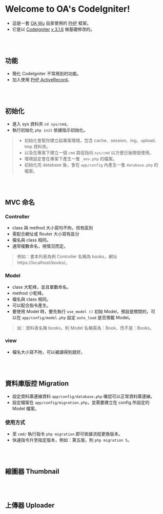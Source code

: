 # Welcome to OA's CodeIgniter!
* 這是一套 [OA Wu](https://www.ioa.tw/) 自家使用的 [PHP](http://php.net/) 框架。
* 它是以 [CodeIgniter](https://www.codeigniter.com/) [v 3.1.6](https://codeload.github.com/bcit-ci/CodeIgniter/zip/3.1.6) 做基礎修改的。

<br/><br/>
## 功能
* 簡化 CodeIgniter 不常用到的功能。
* 加入使用 [PHP ActiveRecord](http://www.phpactiverecord.org/)。

<br/><br/>
## 初始化
* 進入 sys 資料夾 `cd sys/cmd`。
* 執行初始化 `php init` 依據指示初始化。

> * 初始化會幫你建立起專案環境，包含 cache、session、log、upload、tmp 資料夾。  
> * 以及在專案下建立一個 `cmd` 路徑指向 `sys/cmd` 以方便日後開發使用。
> * 環境設定會在專案下產生一隻 `_env.php` 的檔案。  
> * 初始化完 database 後，會在 `app/config` 內產生一隻 `database.php` 的檔案。

<br/><br/>
## MVC 命名
### Controller
* class 與 method 大小寫均不拘，但有區別
* 需配合網址或 Router 大小寫有區分
* 檔名與 class 相同。
* 通常複數命名，視情況而定。

> 例如：書本列表為例 Controller 名稱為 books，網址 https://localhost/books/。

### Model
* class 大駝峰，並且單數命名。
* method 小駝峰。
* 檔名與 class 相同。
* 可以配合指令產生。
* 要使用 Model 時，要先執行 `use_model ()` 初始 Model，預設是關閉的，可以在 `app/config/model.php` 設定 `auto_load` 是否預載 Model。

> 如：資料表名稱 books，則 Model 名稱需為：Book，而不是：Books。

### view 
* 檔名大小寫不拘，可以被讀得到就好。

<br/><br/>
## 資料庫版控 Migration
* 設定資料庫連線資料 `app/config/database.php` 確認可以正常資料庫連線。
* 設定檔案在 `app/config/migration.php`，並需要建立在 config 所設定的 Model 檔案。

### 使用方式
* 至 `cmd/` 執行指令 `php migration` 即可依據流程更換版本。
* 快速指令升至指定版本，例如：第五版，則 `php migration 5`。

<br/><br/>
## 縮圖器 Thumbnail

<br/><br/>
## 上傳器 Uploader
